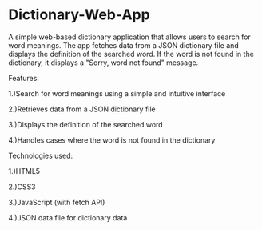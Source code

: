 # Dictionary-Web-App
A simple web-based dictionary application that allows users to search for word meanings. The app fetches data from a JSON dictionary file and displays the definition of the searched word. If the word is not found in the dictionary, it displays a "Sorry, word not found" message.

Features:

1.)Search for word meanings using a simple and intuitive interface

2.)Retrieves data from a JSON dictionary file

3.)Displays the definition of the searched word

4.)Handles cases where the word is not found in the dictionary

Technologies used:

1.)HTML5

2.)CSS3

3.)JavaScript (with fetch API)

4.)JSON data file for dictionary data
